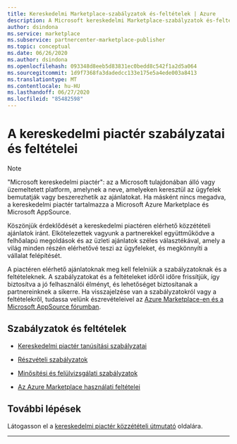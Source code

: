 ```yaml
---
title: Kereskedelmi Marketplace-szabályzatok és-feltételek | Azure
description: A Microsoft kereskedelmi Marketplace-szabályzatok és-feltételek a Microsoft Azure Marketplace összes közzétevője és ajánlata esetében érvényesek.
author: dsindona
ms.service: marketplace
ms.subservice: partnercenter-marketplace-publisher
ms.topic: conceptual
ms.date: 06/26/2020
ms.author: dsindona
ms.openlocfilehash: 093348d8eeb5d83831ec0bedd8c542f1a2d5a064
ms.sourcegitcommit: 1d9f7368fa3dadedcc133e175e5a4ede003a8413
ms.translationtype: MT
ms.contentlocale: hu-HU
ms.lasthandoff: 06/27/2020
ms.locfileid: "85482598"
---
```

# <a name="commercial-marketplace-policies-and-terms"></a>A kereskedelmi piactér szabályzatai és feltételei

>[!Note]
>"Microsoft kereskedelmi piactér": az a Microsoft tulajdonában álló vagy üzemeltetett platform, amelynek a neve, amelyeken keresztül az ügyfelek bemutatják vagy beszerezhetik az ajánlatokat. Ha másként nincs megadva, a kereskedelmi piactér tartalmazza a Microsoft Azure Marketplace és Microsoft AppSource.

Köszönjük érdeklődését a kereskedelmi piactéren elérhető közzétételi ajánlatok iránt. Elkötelezettek vagyunk a partnerekkel együttműködve a felhőalapú megoldások és az üzleti ajánlatok széles választékával, amely a világ minden részén elérhetővé teszi az ügyfeleket, és megkönnyíti a vállalat felépítését.

A piactéren elérhető ajánlatoknak meg kell felelniük a szabályzatoknak és a feltételeknek. A szabályzatokat és a feltételeket időről időre frissítjük, így biztosítva a jó felhasználói élményt, és lehetőséget biztosítanak a partnereinknek a sikerre. Ha visszajelzése van a szabályzatokról vagy a feltételekről, tudassa velünk észrevételeivel az [Azure Marketplace-en és a Microsoft AppSource fórumban](https://www.microsoftpartnercommunity.com/t5/Azure-Marketplace-and-AppSource/bd-p/2222).

## <a name="policies-and-terms"></a>Szabályzatok és feltételek

* [Kereskedelmi piactér tanúsítási szabályzatai](https://docs.microsoft.com/legal/marketplace/certification-policies)

* [Részvételi szabályzatok](https://docs.microsoft.com/legal/marketplace/participation-policy)

* [Minősítési és felülvizsgálati szabályzatok](https://docs.microsoft.com/legal/marketplace/rating-review-policies)

* [Az Azure Marketplace használati feltételei](https://docs.microsoft.com/legal/marketplace/terms)

## <a name="next-steps"></a>További lépések

Látogasson el a [kereskedelmi piactér közzétételi útmutató](./marketplace-publishers-guide.md) oldalára.

---
